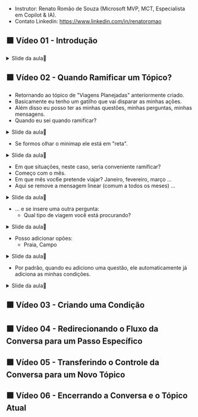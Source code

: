 - Instrutor: Renato Romão de Souza (Microsoft MVP, MCT, Especialista em Copilot & IA).
- Contato Linkedin: https://www.linkedin.com/in/renatoromao

## 🟩 Vídeo 01 - Introdução

<details>
<summary> Slide da aula🔻</summary>
<p align="center">
    <img src="images/image.png" alt="" width="840">
</p>
</details>

## 🟩 Vídeo 02 - Quando Ramificar um Tópico?

- Retornando ao tópico de "Viagens Planejadas" anteriormente criado.
- Basicamente eu tenho um gatilho que vai disparar as minhas ações.
- Além disso eu posso ter as minhas questões, minhas perguntas, minhas mensagens.
- Quando eu sei quando ramificar?

<details>
<summary> Slide da aula🔻</summary>
<p align="center">
    <img src="images/image-2.png" alt="" width="840">
</p>
</details>

- Se formos olhar o minimap ele está em "reta".

<details>
<summary> Slide da aula🔻</summary>
<p align="center">
    <img src="images/image-3.png" alt="" width="840">
</p>
</details>

- Em que situações, neste caso, seria conveniente ramificar?
- Começo com o mês.
- Em que mês voc6e pretende viajar? Janeiro, fevereiro, março ...
- Aqui se remove a mensagem linear (comum a todos os meses) ...

<details>
<summary> Slide da aula🔻</summary>
<p align="center">
    <img src="images/image-4.png" alt="" width="840">
</p>
</details>

- ... e se insere uma outra pergunta:
    - Qual tipo de viagem você está procurando?

<details>
<summary> Slide da aula🔻</summary>
<p align="center">
    <img src="images/image-5.png" alt="" width="840">
</p>
</details>

- Posso adicionar opões:
    - Praia, Campo

<details>
<summary> Slide da aula🔻</summary>
<p align="center">
    <img src="images/image-6.png" alt="" width="840">
</p>
</details>

- Por padrão, quando eu adiciono uma questão, ele automaticamente já adiciona as minhas condições.

<details>
<summary> Slide da aula🔻</summary>
<p align="center">
    <img src="images/image-7.png" alt="" width="840">
</p>
</details>

## 🟩 Vídeo 03 - Criando uma Condição

## 🟩 Vídeo 04 - Redirecionando o Fluxo da Conversa para um Passo Específico

## 🟩 Vídeo 05 - Transferindo o Controle da Conversa para um Novo Tópico

## 🟩 Vídeo 06 - Encerrando a Conversa e o Tópico Atual